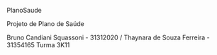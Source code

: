 PlanoSaude

Projeto de Plano de Saúde

Bruno Candiani Squassoni - 31312020 / Thaynara de Souza Ferreira - 31354165 Turma 3K11
